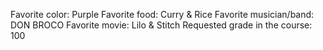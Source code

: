 Favorite color: Purple
Favorite food: Curry & Rice
Favorite musician/band: DON BROCO
Favorite movie: Lilo & Stitch
Requested grade in the course: 100
